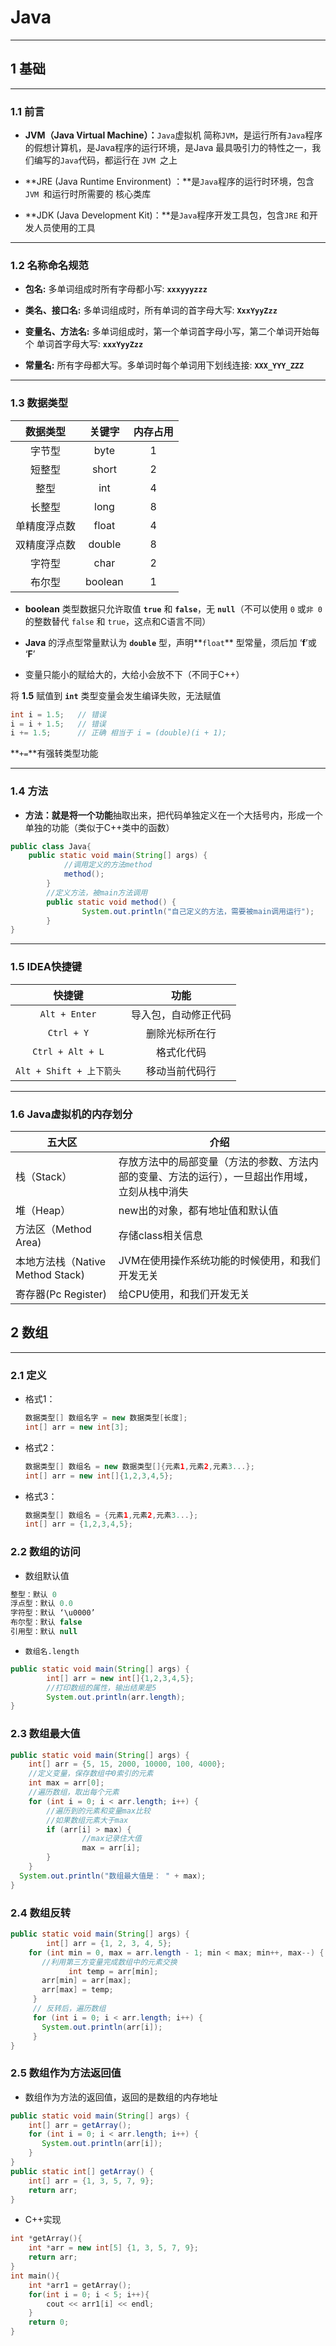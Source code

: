 # Java

------

## 1  基础

------

### 1.1 前言

+ **JVM（Java Virtual Machine）：**`Java`虚拟机   简称`JVM`，是运行所有`Java`程序的假想计算机，是Java程序的运行环境，是Java 最具吸引力的特性之一，我们编写的`Java`代码，都运行在 `JVM `之上

+ **JRE (Java Runtime Environment) ：**是`Java`程序的运行时环境，包含 `JVM `和运行时所需要的 核心类库

+ **JDK (Java Development Kit)：**是`Java`程序开发工具包，包含`JRE` 和开发人员使用的工具

------

### 1.2 名称命名规范

+ **包名:** 多单词组成时所有字母都小写: **`xxxyyyzzz`**

+ **类名、接口名:** 多单词组成时，所有单词的首字母大写: **`XxxYyyZzz`**

+ **变量名、方法名:** 多单词组成时，第一个单词首字母小写，第二个单词开始每个 单词首字母大写: **`xxxYyyZzz`**

+ **常量名:** 所有字母都大写。多单词时每个单词用下划线连接: **`XXX_YYY_ZZZ`**

------

### 1.3 数据类型

|数据类型|关键字|内存占用|
|:----:|:----:|:----:|
|字节型|byte|1|
|短整型|short|2|
|整型|int|4|
|长整型|long|8|
|单精度浮点数|float|4|
|双精度浮点数|double|8|
|字符型|char|2|
|布尔型|boolean|1|


- **boolean** 类型数据只允许取值 **`true`** 和 **`false`**，无 **`null`**（不可以使用 `0` 或`非 0` 的整数替代 `false` 和 `true`，这点和C语言不同）

- **Java** 的浮点型常量默认为 **`double`** 型，声明**`float`** 型常量，须后加 ‘**f**’或 ‘**F**’

- 变量只能小的赋给大的，大给小会放不下（不同于C++）

将 **1.5** 赋值到 **`int`** 类型变量会发生编译失败，无法赋值

```java
int i = 1.5;   // 错误
i = i + 1.5;   // 错误
i += 1.5;      // 正确 相当于 i = (double)(i + 1);
```
**`+=`**有强转类型功能

------

### 1.4 方法

+ **方法：**就是将一个**功能**抽取出来，把代码单独定义在一个大括号内，形成一个单独的功能（类似于C++类中的函数）

```java
public class Java{
    public static void main(String[] args) {
    		//调用定义的方法method
    		method();
		}
		//定义方法，被main方法调用
		public static void method() {
				System.out.println("自己定义的方法，需要被main调用运行");
		}
}
```

------

### 1.5 IDEA快捷键

|          快捷键          |         功能         |
| :----------------------: | :------------------: |
|      `Alt + Enter`       | 导入包，自动修正代码 |
|        `Ctrl + Y`        |    删除光标所在行    |
|     `Ctrl + Alt + L`     |      格式化代码      |
| `Alt + Shift + 上下箭头` |    移动当前代码行    |

------

### 1.6 Java虚拟机的内存划分

| 五大区                           | 介绍                                                         |
| -------------------------------- | ------------------------------------------------------------ |
| 栈（Stack）                      | 存放方法中的局部变量（方法的参数、方法内部的变量、方法的运行），一旦超出作用域，立刻从栈中消失 |
| 堆（Heap）                       | new出的对象，都有地址值和默认值                              |
| 方法区（Method Area)             | 存储class相关信息                                            |
| 本地方法栈（Native Method Stack) | JVM在使用操作系统功能的时候使用，和我们开发无关              |
| 寄存器(Pc Register)              | 给CPU使用，和我们开发无关                                    |

## 2 数组

------

### 2.1 定义

+ 格式1：

  ```java
  数据类型[] 数组名字 = new 数据类型[长度];
  int[] arr = new int[3];
  ```

+ 格式2：

  ```java
  数据类型[] 数组名 = new 数据类型[]{元素1,元素2,元素3...};
  int[] arr = new int[]{1,2,3,4,5};
  ```

+ 格式3：

  ```java
  数据类型[] 数组名 = {元素1,元素2,元素3...};
  int[] arr = {1,2,3,4,5};
  ```

### 2.2 数组的访问

+ 数组默认值

```java
整型：默认 0
浮点型：默认 0.0
字符型：默认 ‘\u0000’
布尔型：默认 false
引用型：默认 null
```

+ `数组名.length`

```java
public static void main(String[] args) {
		int[] arr = new int[]{1,2,3,4,5};
		//打印数组的属性，输出结果是5
		System.out.println(arr.length);
}
```

### 2.3 数组最大值

```java
public static void main(String[] args) {
    int[] arr = {5, 15, 2000, 10000, 100, 4000};
    //定义变量，保存数组中0索引的元素
    int max = arr[0];
    //遍历数组，取出每个元素
    for (int i = 0; i < arr.length; i++) {
    	//遍历到的元素和变量max比较
    	//如果数组元素大于max
    	if (arr[i] > max) {
				//max记录住大值
				max = arr[i];
    	}
  	}
  System.out.println("数组最大值是： " + max);
}
```

### 2.4 数组反转

```java
public static void main(String[] args) {
		int[] arr = {1, 2, 3, 4, 5};
    for (int min = 0, max = arr.length - 1; min < max; min++, max--) {
       //利用第三方变量完成数组中的元素交换
			 int temp = arr[min];
       arr[min] = arr[max];
       arr[max] = temp;
     }
     // 反转后，遍历数组
     for (int i = 0; i < arr.length; i++) {
       System.out.println(arr[i]);
     }
}
```

### 2.5 数组作为方法返回值

+ 数组作为方法的返回值，返回的是数组的内存地址

```java
public static void main(String[] args) {
    int[] arr = getArray();
    for (int i = 0; i < arr.length; i++) {
       System.out.println(arr[i]);
    }
}
public static int[] getArray() {
    int[] arr = {1, 3, 5, 7, 9};
    return arr;
}
```

+ C++实现

```C++
int *getArray(){
    int *arr = new int[5] {1, 3, 5, 7, 9};
    return arr;
}
int main(){
    int *arr1 = getArray();
    for(int i = 0; i < 5; i++){
        cout << arr1[i] << endl;
    }
    return 0;
}
```



